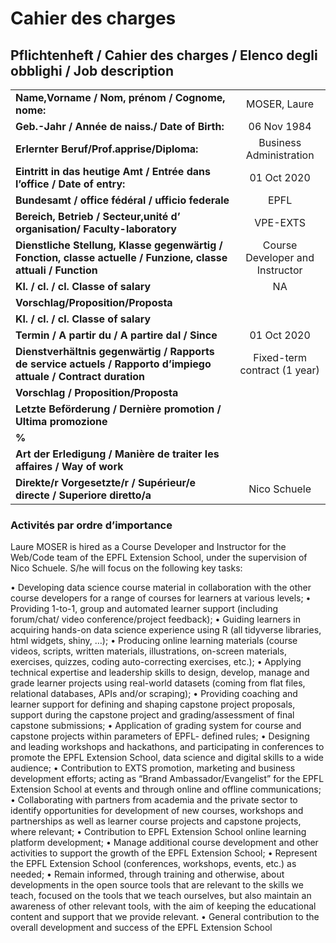 Cahier des charges
================

## Pflichtenheft / Cahier des charges / Elenco degli obblighi / Job description

|                                                                                                                 |                                 |
| :-------------------------------------------------------------------------------------------------------------- | :-----------------------------: |
| **Name,Vorname / Nom, prénom / Cognome, nome:**                                                                 |          MOSER, Laure           |
| **Geb.-Jahr / Année de naiss./ Date of Birth:**                                                                 |           06 Nov 1984           |
| **Erlernter Beruf/Prof.apprise/Diploma:**                                                                       |     Business Administration     |
| **Eintritt in das heutige Amt / Entrée dans l’office / Date of entry:**                                         |           01 Oct 2020           |
| **Bundesamt / office fédéral / ufficio federale**                                                               |              EPFL               |
| **Bereich, Betrieb / Secteur,unité d’ organisation/ Faculty-laboratory**                                        |            VPE-EXTS             |
| **Dienstliche Stellung, Klasse gegenwärtig / Fonction, classe actuelle / Funzione, classe attuali / Function**  | Course Developer and Instructor |
| **Kl. / cl. / cl. Classe of salary**                                                                            |               NA                |
| **Vorschlag/Proposition/Proposta**                                                                              |                                 |
| **Kl. / cl. / cl. Classe of salary**                                                                            |                                 |
| **Termin / A partir du / A partire dal / Since**                                                                |           01 Oct 2020           |
| **Dienstverhältnis gegenwärtig / Rapports de service actuels / Rapporto d’impiego attuale / Contract duration** |  Fixed-term contract (1 year)   |
| **Vorschlag / Proposition/Proposta**                                                                            |                                 |
| **Letzte Beförderung / Dernière promotion / Ultima promozione**                                                 |                                 |
| **%**                                                                                                           |                                 |
| **Art der Erledigung / Manière de traiter les affaires / Way of work**                                          |                                 |
| **Direkte/r Vorgesetzte/r / Supérieur/e directe / Superiore diretto/a**                                         |          Nico Schuele           |

### Activités par ordre d’importance

Laure MOSER is hired as a Course Developer and Instructor for the
Web/Code team of the EPFL Extension School, under the supervision of
Nico Schuele. S/he will focus on the following key tasks:

• Developing data science course material in collaboration with the
other course developers for a range of courses for learners at various
levels; • Providing 1-to-1, group and automated learner support
(including forum/chat/ video conference/project feedback); • Guiding
learners in acquiring hands-on data science experience using R (all
tidyverse libraries, html widgets, shiny, …); • Producing online
learning materials (course videos, scripts, written materials,
illustrations, on-screen materials, exercises, quizzes, coding
auto-correcting exercises, etc.); • Applying technical expertise and
leadership skills to design, develop, manage and grade learner projects
using real-world datasets (coming from flat files, relational databases,
APIs and/or scraping); • Providing coaching and learner support for
defining and shaping capstone project proposals, support during the
capstone project and grading/assessment of final capstone submissions; •
Application of grading system for course and capstone projects within
parameters of EPFL- defined rules; • Designing and leading workshops and
hackathons, and participating in conferences to promote the EPFL
Extension School, data science and digital skills to a wide audience; •
Contribution to EXTS promotion, marketing and business development
efforts; acting as “Brand Ambassador/Evangelist” for the EPFL Extension
School at events and through online and offline communications; •
Collaborating with partners from academia and the private sector to
identify opportunities for development of new courses, workshops and
partnerships as well as learner course projects and capstone projects,
where relevant; • Contribution to EPFL Extension School online learning
platform development; • Manage additional course development and other
activities to support the growth of the EPFL Extension School; •
Represent the EPFL Extension School (conferences, workshops, events,
etc.) as needed; • Remain informed, through training and otherwise,
about developments in the open source tools that are relevant to the
skills we teach, focused on the tools that we teach ourselves, but also
maintain an awareness of other relevant tools, with the aim of keeping
the educational content and support that we provide relevant. • General
contribution to the overall development and success of the EPFL
Extension School
